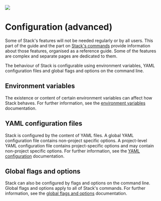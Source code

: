 <div class="hidden-warning"><a href="https://docs.haskellstack.org/"><img src="https://cdn.jsdelivr.net/gh/commercialhaskell/stack/doc/img/hidden-warning.svg"></a></div>

# Configuration (advanced)

Some of Stack's features will not be needed regularly or by all users. This part
of the guide and the part on [Stack's commands](commands/index.md)
provide information about those features, organised as a reference guide. Some
of the features are complex and separate pages are dedicated to them.

The behaviour of Stack is configurable using environment variables, YAML
configuration files and global flags and options on the command line.

## Environment variables

The existence or content of certain environment variables can affect how Stack
behaves. For further information, see the
[environment variables](environment_variables.md) documentation.

## YAML configuration files

Stack is configured by the content of YAML files. A global YAML configuration
file contains non-project specific options. A project-level YAML configuration
file contains project-specific options and may contain non-project specific
options. For further information, see the
[YAML configuration](yaml_configuration.md) documentation.

## Global flags and options

Stack can also be configured by flags and options on the command line. Global
flags and options apply to all of Stack's commands. For further information, see
the [global flags and options](global_flags.md) documentation.
